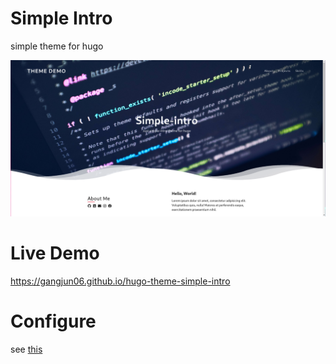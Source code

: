 # Simple Intro
simple theme for hugo

![intro](imgaes/img1.png)

# Live Demo
https://gangjun06.github.io/hugo-theme-simple-intro

# Configure

see [this](exampleSite)